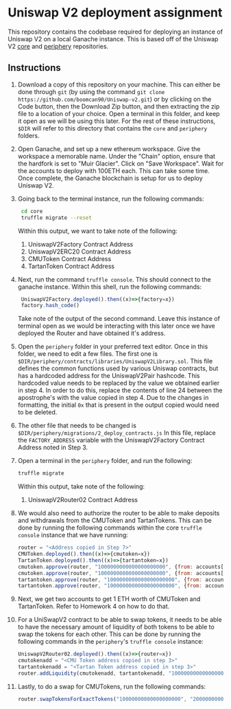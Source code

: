 # Uniswap V2 deployment assignment

This repository contains the codebase required for deploying an instance of Uniswap V2
on a local Ganache instance. This is based off of the Uniswap V2 [core](https://github.com/Uniswap/v2-core)
and [periphery](https://github.com/Uniswap/v2-periphery) repositories.

## Instructions

1. Download a copy of this repository on your machine. This can either be done
through `git` (by using the command `git clone https://github.com/boomcan90/Uniswap-v2.git`)
or by clicking on the Code button, then the Download Zip button, and then extracting
the zip file to a location of your choice. Open a terminal in this folder, and 
keep it open as we will be using this later. For the rest of these instructions, 
`$DIR` will refer to this directory that contains the `core` and `periphery` folders.

2. Open Ganache, and set up a new ethereum workspace. Give the workspace a memorable
name. Under the "Chain" option, ensure that the 
hardfork is set to "Muir Glacier". Click on "Save Workspace". Wait for the accounts
to deploy with 100ETH each. This can take some time. Once complete, the Ganache 
blockchain is setup for us to deploy Uniswap V2. 

3. Going back to the terminal instance, run the following commands: 
   ```sh
    cd core
    truffle migrate --reset
    ```

    Within this output, we want to take note of the following: 

    1. UniswapV2Factory Contract Address
    2. UniswapV2ERC20 Contract Address
    3. CMUToken Contract Address
    4. TartanToken Contract Address

4. Next, run the command `truffle console`. This should connect to the ganache instance. 
   Within this shell, run the following commands: 

   ```js 
    UniswapV2Factory.deployed().then((x)=>{factory=x})
    factory.hash_code()
   ```

   Take note of the output of the second command. Leave this instance of terminal open
   as we would be interacting with this later once we have deployed the Router and have obtained
   it's address.

5. Open the `periphery` folder in your preferred text editor. Once in this folder, we
   need to edit a few files. The first one is `$DIR/periphery/contracts/libraries/UniswapV2Library.sol`.
   This file defines the common functions used by various Uniswap contracts, but has a 
   hardcoded address for the UniswapV2Pair hashcode. This hardcoded value needs to be replaced
   by the value we obtained earlier in step 4. In order to do this, replace the
   contents of line 24 between the apostrophe's with the value copied in step 4.
   Due to the changes in formatting, the initial `0x` that is present in the output copied
   would need to be deleted.

6. The other file that needs to be changed is `$DIR/periphery/migrations/2_deploy_contracts.js`
   In this file, replace the `FACTORY_ADDRESS` variable with the UniswapV2Factory Contract 
   Address noted in Step 3.

7. Open a terminal in the `periphery` folder, and run the following: 
   ```sh
   truffle migrate
   ```

   Within this output, take note of the following:

   1. UniswapV2Router02 Contract Address

8. We would also need to authorize the router to be able to make deposits and withdrawals
from the CMUToken and TartanTokens. This can be done by running the following commands within the core `truffle console` instance that we have running:
    ```js
    router = "<Address copied in Step 7>"
    CMUToken.deployed().then((x)=>{cmutoken=x})
    TartanToken.deployed().then((x)=>{tartantoken=x})
    cmutoken.approve(router, "1000000000000000000000", {from: accounts[1]})
    cmutoken.approve(router, "1000000000000000000000", {from: accounts[2]})
    tartantoken.approve(router, "1000000000000000000000", {from: accounts[1]})
    tartantoken.approve(router, "1000000000000000000000", {from: accounts[2]})
    ```
9. Next, we get two accounts to get 1 ETH worth of CMUToken and TartanToken. Refer to Homework 4 on how to do that. 
10. For a UniSwapV2 contract to be able to swap tokens, it needs to be able to have the necessary amount of liquidity of both tokens to be able to swap the tokens for each other. This can be done by running the following commands in the `periphery`'s `truffle console` instance:
    ```js
    UniswapV2Router02.deployed().then((x)=>{router=x})
    cmutokenadd = "<CMU Token address copied in step 3>"
    tartantokenadd = "<Tartan Token address copied in step 3>"
    router.addLiquidity(cmutokenadd, tartantokenadd, "100000000000000000000", "100000000000000000000", 10000, 10000, accounts[1], new Date().getTime()+100, {from: accounts[1]})
    ```
11. Lastly, to do a swap for CMUTokens, run the following commands: 
    ```js
    router.swapTokensForExactTokens("10000000000000000000", "20000000000000000000", [cmutokenadd, tartantokenadd], accounts[2], new Date().getTime()+100, {from:accounts[2]})
    ```